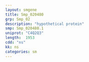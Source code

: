 ```yaml
---
layout: smgene
title: Smp_020480
grp: Smp_02
description: "hypothetical protein"
smp: Smp_020480.1
uniprot: "C4Q2Q3"
length:  1953
cdd: "ns"
kk: ns
categories: sm
---
```

